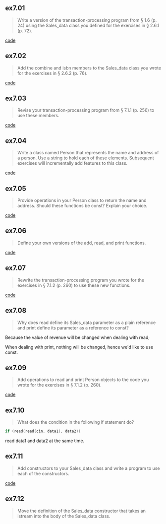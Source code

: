 ## ex7.01
> Write a version of the transaction-processing program from § 1.6 (p. 24) using
> the Sales_data class you defined for the exercises in § 2.6.1 (p. 72).

[code](ex7_01.cpp)

## ex7.02
> Add the combine and isbn members to the Sales_data class you wrote for the 
> exercises in § 2.6.2 (p. 76).

[code](ex7_02.h)

## ex7.03
> Revise your transaction-processing program from § 7.1.1 (p. 256) to use these 
> members.

[code](ex7_03.cpp)

## ex7.04
> Write a class named Person that represents the name and address of a person. 
> Use a string to hold each of these elements. Subsequent exercises will 
> incrementally add features to this class.

[code](ex7_04.h)

## ex7.05
> Provide operations in your Person class to return the name and address. 
> Should these functions be const? Explain your choice.

[code](ex7_05.h)

## ex7.06
> Define your own versions of the add, read, and print functions.

[code](ex7_06.h)

## ex7.07
> Rewrite the transaction-processing program you wrote for the exercises 
> in § 7.1.2 (p. 260) to use these new functions.

[code](ex7_07.cpp)

## ex7.08
> Why does read define its Sales_data parameter as a plain reference and print 
> define its parameter as a reference to const?

Because the value of revenue will be changed when dealing with read;

When dealing with print, nothing will be changed, hence we'd like to use
const.

## ex7.09
> Add operations to read and print Person objects to the code you wrote for the 
> exercises in § 7.1.2 (p. 260).

[code](ex7_09.h)

## ex7.10
> What does the condition in the following if statement do?
```cpp
if (read(read(cin, data1), data2))
```

read data1 and data2 at the same time.

## ex7.11
> Add constructors to your Sales_data class and write a program to use each of 
> the constructors.

[code](ex7_11.h)

## ex7.12
> Move the definition of the Sales_data constructor that takes an istream into 
> the body of the Sales_data class.
